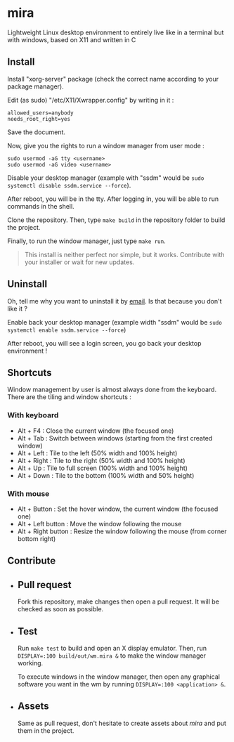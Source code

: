 # mira
Lightweight Linux desktop environment to entirely live like in a terminal but with windows, based on X11 and written in C

## Install
Install "xorg-server" package (check the correct name according to your package manager).

Edit (as sudo) "/etc/X11/Xwrapper.config" by writing in it :
```config
allowed_users=anybody
needs_root_right=yes
```
Save the document.

Now, give you the rights to run a window manager from user mode :
```
sudo usermod -aG tty <username>
sudo usermod -aG video <username>
```

Disable your desktop manager (example with "ssdm" would be `sudo systemctl disable ssdm.service --force`). 

After reboot, you will be in the tty. After logging in, you will be able to run commands in the shell.

Clone the repository. Then, type `make build` in the repository folder to build the project.

Finally, to run the window manager, just type `make run`.

> This install is neither perfect nor simple, but it works. Contribute with your installer or wait for new updates.

## Uninstall
Oh, tell me why you want to uninstall it by [email](mailto:antonherault@gmail.com). Is that because you don't like it ?

Enable back your desktop manager (example width "ssdm" would be `sudo systemctl enable ssdm.service --force`)

After reboot, you will see a login screen, you go back your desktop environment !

## Shortcuts
Window management by user is almost always done from the keyboard. There are the tiling and window shortcuts :
### With keyboard
- Alt + F4 : Close the current window (the focused one)
- Alt + Tab : Switch between windows (starting from the first created window)
- Alt + Left : Tile to the left (50% width and 100% height)
- Alt + Right : Tile to the right (50% width and 100% height)
- Alt + Up : Tile to full screen (100% width and 100% height)
- Alt + Down : Tile to the bottom (100% width and 50% height)
### With mouse
- Alt + Button : Set the hover window, the current window (the focused one)
- Alt + Left button : Move the window following the mouse
- Alt + Right button : Resize the window following the mouse (from corner bottom right) 

## Contribute
- ## Pull request
    Fork this repository, make changes then open a pull request. It will be checked as soon as possible.
- ## Test
    Run `make test` to build and open an X display emulator. Then, run `DISPLAY=:100 build/out/wm.mira &` to make the window manager working.

    To execute windows in the window manager, then open any graphical software you want in the wm by running `DISPLAY=:100 <application> &`.
- ## Assets
    Same as pull request, don't hesitate to create assets about *mira* and put them in the project.
